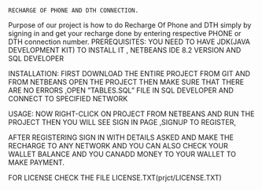     RECHARGE OF PHONE AND DTH CONNECTION.

Purpose of our project is how to do Recharge Of Phone and DTH simply by signing in and get your recharge done by entering respective PHONE or DTH connection number.
PREREQUISITES: YOU NEED TO HAVE JDK(JAVA DEVELOPMENT KIT) TO INSTALL IT , NETBEANS IDE 8.2 VERSION AND SQL DEVELOPER

INSTALLATION:  FIRST DOWNLOAD THE ENTIRE PROJECT FROM GIT AND FROM NETBEANS OPEN THE PROJECT THEN MAKE SURE THAT THERE ARE
NO ERRORS ,OPEN ”TABLES.SQL” FILE IN SQL DEVELOPER AND CONNECT 
TO SPECIFIED NETWORK

USAGE: NOW RIGHT-CLICK ON PROJECT FROM NETBEANS AND RUN THE PROJECT THEN YOU WILL SEE SIGN IN  PAGE ,SIGNUP TO REGISTER,










AFTER REGISTERING SIGN IN WITH DETAILS ASKED AND MAKE THE
RECHARGE TO ANY NETWORK AND YOU CAN ALSO CHECK YOUR 
WALLET BALANCE AND YOU CANADD MONEY TO YOUR WALLET TO
 MAKE PAYMENT.


FOR LICENSE CHECK THE FILE LICENSE.TXT(prjct/LICENSE.TXT)
